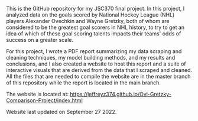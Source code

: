 This is the GitHub repository for my JSC370 final project. In this project, I analyzed data on the goals scored by National Hockey League (NHL) players Alexander Ovechkin and Wayne Gretzky, both of whom are considered to be the greatest goal scorers in NHL history, to try to get an idea of which of these goal scoring talents impacts their teams' odds of success on a greater scale.

For this project, I wrote a PDF report summarizing my data scraping and cleaning techniques, my model building methods, and my results and conclusions, and I also created a website to host this report and a suite of interactive visuals that are derived from the data that I scraped and cleaned. All the files that are needed to compile the website are in the master branch of this repository while the report is located in the main branch.

The website is located at: https://jeffreyz374.github.io/Ovi-Gretzky-Comparison-Project/index.html

Website last updated on September 27 2022.
